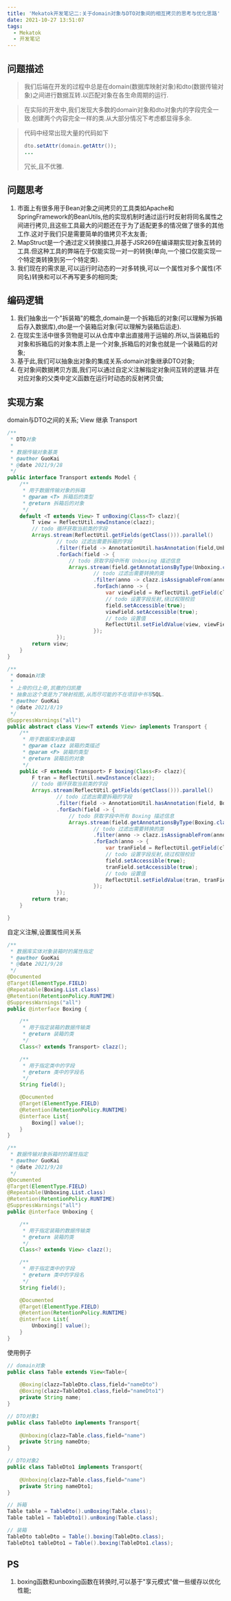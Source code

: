 ```yaml
---
title: 'Mekatok开发笔记二:关于domain对象与DTO对象间的相互拷贝的思考与优化思路'
date: 2021-10-27 13:51:07
tags:
  - Mekatok
  - 开发笔记
---
```


## 问题描述

> 我们后端在开发的过程中总是在domain(数据库映射对象)和dto(数据传输对象)之间进行数据互转.以匹配对象在各生命周期的运行.

> 在实际的开发中,我们发现大多数的domain对象和dto对象内的字段完全一致.创建两个内容完全一样的类.从大部分情况下考虑都显得多余.

> 代码中经常出现大量的代码如下
>
> ```java
> dto.setAttr(domain.getAttr());
> ...
> ```
>
> 冗长,且不优雅.

## 问题思考

1. 市面上有很多用于Bean对象之间拷贝的工具类如Apache和SpringFramework的BeanUtils,他的实现机制时通过运行时反射将同名属性之间进行拷贝,且这些工具最大的问题还在于为了适配更多的情况做了很多的其他工作.这对于我们只是需要简单的值拷贝不太友善;
2. MapStruct是一个通过定义转换接口,并基于JSR269在编译期实现对象互转的工具.但这种工具的弊端在于仅能实现一对一的转换(单向,一个接口仅能实现一个特定类转换到另一个特定类).
3. 我们现在的需求是,可以运行时动态的一对多转换,可以一个属性对多个属性(不同名)转换和可以不再写更多的相同类;

## 编码逻辑

1. 我们抽象出一个"拆装箱"的概念,domain是一个拆箱后的对象(可以理解为拆箱后存入数据库),dto是一个装箱后对象(可以理解为装箱后运走).
2. 在现实生活中很多货物是可以从仓库中拿出直接用于运输的.所以,当装箱后的对象和拆箱后的对象本质上是一个对象,拆箱后的对象也就是一个装箱后的对象;
3. 基于此,我们可以抽象出对象的集成关系:domain对象继承DTO对象;
4. 在对象间数据拷贝方面,我们可以通过自定义注解指定对象间互转的逻辑.并在对应对象的父类中定义函数在运行时动态的反射拷贝值;

## 实现方案

domain与DTO之间的关系; View 继承 Transport

```java
/**
 * DTO对象
 * 
 * 数据传输对象基类 
 * @author GuoKai
 * @date 2021/9/28
 */
public interface Transport extends Model {
    /**
     * 用于数据传输对象的拆箱
     * @param <T> 拆箱后的类型
     * @return 拆箱后的对象
     */
    default <T extends View> T unBoxing(Class<T> clazz){
        T view = ReflectUtil.newInstance(clazz);
        // todo 循环获取当前类的字段
        Arrays.stream(ReflectUtil.getFields(getClass())).parallel()
                // todo 过滤出需要拆箱的字段
                .filter(field -> AnnotationUtil.hasAnnotation(field,Unboxing.class))
                .forEach(field -> {
                    // todo 获取字段中所有 Unboxing 描述信息
                    Arrays.stream(field.getAnnotationsByType(Unboxing.class)).parallel()
                            // todo 过滤出需要转换的类
                            .filter(anno -> clazz.isAssignableFrom(anno.clazz()))
                            .forEach(anno -> {
                                var viewField = ReflectUtil.getField(clazz, anno.field());
                                // todo 设置字段反射,绕过权限校验
                                field.setAccessible(true);
                                viewField.setAccessible(true);
                                // todo 设置值
                                ReflectUtil.setFieldValue(view, viewField, ReflectUtil.getFieldValue(this, field));
                            });
                });
        return view;
    }
}
```

```java
/**
 * domain对象
 *
 * 上帝的归上帝,凯撒的归凯撒
 * 抽象出这个类是为了映射视图,从而尽可能的不在项目中书写SQL.
 * @author GuoKai
 * @date 2021/8/19
 */
@SuppressWarnings("all")
public abstract class View<T extends View> implements Transport {
    /**
     * 用于数据库对象装箱
     * @param clazz 装箱的类描述
     * @param <F> 装箱的类型
     * @return 装箱后的对象
     */
    public <F extends Transport> F boxing(Class<F> clazz){
        F tran = ReflectUtil.newInstance(clazz);
        // todo 循环获取当前类的字段
        Arrays.stream(ReflectUtil.getFields(getClass())).parallel()
                // todo 过滤出需要拆箱的字段
                .filter(field -> AnnotationUtil.hasAnnotation(field, Boxing.class))
                .forEach(field -> {
                    // todo 获取字段中所有 Boxing 描述信息
                    Arrays.stream(field.getAnnotationsByType(Boxing.class)).parallel()
                            // todo 过滤出需要转换的类
                            .filter(anno -> clazz.isAssignableFrom(anno.clazz()))
                            .forEach(anno -> {
                                var tranField = ReflectUtil.getField(clazz, anno.field());
                                // todo 设置字段反射,绕过权限校验
                                field.setAccessible(true);
                                tranField.setAccessible(true);
                                // todo 设置值
                                ReflectUtil.setFieldValue(tran, tranField, ReflectUtil.getFieldValue(this, field));
                            });
                });
        return tran;
    }

}
```

自定义注解,设置属性间关系

``` java
/**
 * 数据库实体对象装箱时的属性指定
 * @author GuoKai
 * @date 2021/9/28
 */
@Documented
@Target(ElementType.FIELD)
@Repeatable(Boxing.List.class)
@Retention(RetentionPolicy.RUNTIME)
@SuppressWarnings("all")
public @interface Boxing {

    /**
     * 用于指定装箱的数据传输类
     * @return 装箱的类
     */
    Class<? extends Transport> clazz();

    /**
     * 用于指定类中的字段
     * @return 类中的字段名
     */
    String field();

    @Documented
    @Target(ElementType.FIELD)
    @Retention(RetentionPolicy.RUNTIME)
    @interface List{
        Boxing[] value();
    }
}
```

```java
/**
 * 数据传输对象拆箱时的属性指定
 * @author GuoKai
 * @date 2021/9/28
 */
@Documented
@Target(ElementType.FIELD)
@Repeatable(Unboxing.List.class)
@Retention(RetentionPolicy.RUNTIME)
@SuppressWarnings("all")
public @interface Unboxing {

    /**
     * 用于指定装箱的数据传输类
     * @return 装箱的类
     */
    Class<? extends View> clazz();

    /**
     * 用于指定类中的字段
     * @return 类中的字段名
     */
    String field();

    @Documented
    @Target(ElementType.FIELD)
    @Retention(RetentionPolicy.RUNTIME)
    @interface List{
        Unboxing[] value();
    }
}
```

使用例子

```java
// domain对象
public class Table extends View<Table>{
    
    @Boxing(clazz=TableDto.class,field="nameDto")
    @Boxing(clazz=TableDto1.class,field="nameDto1")
    private String name;
}

// DTO对象1
public class TableDto implements Transport{
    
    @Unboxing(clazz=Table.class,field="name")
    private String nameDto;
}

// DTO对象2
public class TableDto1 implements Transport{
    
    @Unboxing(clazz=Table.class,field="name")
    private String nameDto1;
}

// 拆箱
Table table = TableDto().unBoxing(Table.class);
Table table1 = TableDto1().unBoxing(Table.class);

// 装箱
TableDto tableDto = Table().boxing(TableDto.class);
TableDto1 tableDto1 = Table().boxing(TableDto1.class);

```

## PS

1. boxing函数和unboxing函数在转换时,可以基于"享元模式"做一些缓存以优化性能;
